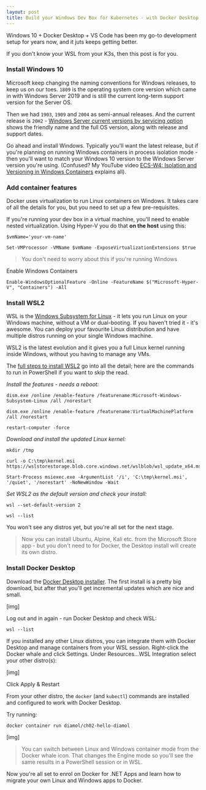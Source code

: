 ```yaml
---
layout: post
title: Build your Windows Dev Box for Kubernetes - with Docker Desktop and WSL
---
```


Windows 10 + Docker Desktop + VS Code has been my go-to development setup for years now, and it juts keeps getting better.

If you don't know your WSL from your K3s, then this post is for you.

### Install Windows 10

Microsoft keep changing the naming conventions for Windows releases, to keep us on our toes. `1809` is the operating system core version which came in with Windows Server 2019 and is still the current long-term support version for the Server OS.

Then we had `1903`, `1909` and `2004` as semi-annual releases. And the current release is `20H2` - [Windows Server current versions by servicing option](https://docs.microsoft.com/en-us/windows-server/get-started/windows-server-release-info#windows-server-current-versions-by-servicing-option) shows the friendly name and the full OS version, along with release and support dates.

Go ahead and install Windows. Typically you'll want the latest release, but if you're planning on running Windows containers in process isolation mode - then you'll want to match your Windows 10 version to the Windows Server version you're using. (Confused? My YouTube video [ECS-W4: Isolation and Versioning in Windows Containers](https://youtu.be/6knkAOYZI9U) explains all).

### Add container features

Docker uses virtualization to run Linux containers on Windows. It takes care of all the details for you, but you need to set up a few pre-requisites.

If you're running your dev box in a virtual machine, you'll need to enable nested virtualization. Using Hyper-V you do that **on the host** using this:

    $vmName='your-vm-name'
    
    Set-VMProcessor -VMName $vmName -ExposeVirtualizationExtensions $true

> You don't need to worry about this if you're running Windows

Enable Windows Containers

    Enable-WindowsOptionalFeature -Online -FeatureName $("Microsoft-Hyper-V", "Containers") -All

### Install WSL2

WSL is the [Windows Subsystem for Linux](https://docs.microsoft.com/en-us/windows/wsl/about) - it lets you run Linux on your Windows machine, without a VM or dual-booting. If you haven't tried it - it's awesome. You can deploy your favourite Linux distribution and have multiple distros running on your single Windows machine.

WSL2 is the latest evolution and it gives you a full Linux kernel running inside Windows, without you having to manage any VMs.

The [full steps to install WSL2](https://docs.microsoft.com/en-us/windows/wsl/install-win10) go into all the detail; here are the commands to run in PowerShell if you want to skip the read.

_Install the features - needs a reboot:_

    dism.exe /online /enable-feature /featurename:Microsoft-Windows-Subsystem-Linux /all /norestart
    
    dism.exe /online /enable-feature /featurename:VirtualMachinePlatform /all /norestart
    
    restart-computer -force

_Download and install the updated Linux kernel:_

    mkdir /tmp
    
    curl -o C:\tmp\kernel.msi https://wslstorestorage.blob.core.windows.net/wslblob/wsl_update_x64.msi
    
    Start-Process msiexec.exe -ArgumentList '/i', 'C:\tmp\kernel.msi', '/quiet', '/norestart' -NoNewWindow -Wait

_Set WSL2 as the default version and check your install:_

    wsl --set-default-version 2
    
    wsl --list

You won't see any distros yet, but you're all set for the next stage.

> Now you can install Ubuntu, Alpine, Kali etc. from the Microsoft Store app - but you don't need to for Docker, the Desktop install will create its own distro.

### Install Docker Desktop

Download the [Docker Desktop installer](https://desktop.docker.com/win/stable/Docker%20Desktop%20Installer.exe). The first install is a pretty big download, but after that you'll get incremental updates which are nice and small.

[img]

Log out and in again - run Docker Desktop and check WSL:

    wsl --list

If you installed any other Linux distros, you can integrate them with Docker Desktop and manage containers from your WSL session. Right-click the Docker whale and click Settings. Under Resources...WSL Integration select your other distro(s):

[img]

Click Apply & Restart

From your other distro, the `docker` (and `kubectl`) commands are installed and configured to work with Docker Desktop.

Try running:

    docker container run diamol/ch02-hello-diamol

[img]

> You can switch between Linux and Windows container mode from the Docker whale icon. That changes the Engine mode so you'll see the same results in a PowerShell session or in WSL.

Now you're all set to enrol on Docker for .NET Apps and learn how to migrate your own Linux and Windows apps to Docker.

<!--kg-card-end: markdown-->